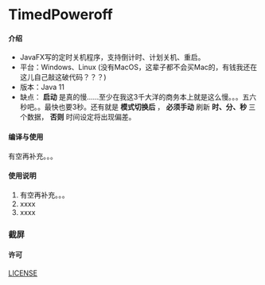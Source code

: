 # TimedPoweroff

#### 介绍

- JavaFX写的定时关机程序，支持倒计时、计划关机、重启。
- 平台：Windows、Linux (没有MacOS，这辈子都不会买Mac的，有钱我还在这儿自己敲这破代码？？？)
- 版本：Java 11
- 缺点： **启动** 是真的慢……至少在我这3千大洋的商务本上就是这么慢。。。五六秒吧。。最快也要3秒。还有就是 **模式切换后** ， **必须手动** 刷新 **时、分、秒** 三个数据， **否则** 时间设定将出现偏差。

#### 编译与使用

有空再补充。。。

#### 使用说明

1.  有空再补充。。。
2.  xxxx
3.  xxxx

### 截屏



#### 许可

[LICENSE]()

